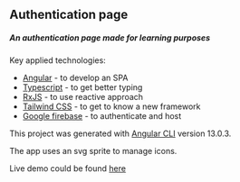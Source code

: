 ## Authentication page

##### An authentication page made for learning purposes

Key applied technologies:

- [Angular](https://angular.io/ 'Angular') - to develop an SPA
- [Typescript](https://www.typescriptlang.org/ 'Typescript') - to get better typing
- [RxJS](https://rxjs-dev.firebaseapp.com/ 'RxJS') - to use reactive approach
- [Tailwind CSS](https://tailwindcss.com/ 'Tailwind CSS') - to get to know a new framework
- [Google firebase](https://firebase.google.com/ 'Firebase') - to authenticate and host

This project was generated with [Angular CLI](https://github.com/angular/angular-cli) version 13.0.3.

The app uses an svg sprite to manage icons.

Live demo could be found [here](https://ng-auth-12-01-2022.web.app/ 'Live demo')
